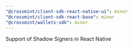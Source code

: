 ```yaml
---
"@crossmint/client-sdk-react-native-ui": minor
"@crossmint/client-sdk-react-base": minor
"@crossmint/wallets-sdk": minor
---
```


Support of Shadow Signers in React Native
